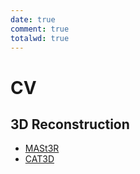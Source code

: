 ```yaml
---
date: true
comment: true
totalwd: true
---
```


# CV

## 3D Reconstruction

- [MASt3R](MASt3R.md)
- [CAT3D](CAT3D.md)